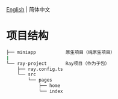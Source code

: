 [English](./README.md) | 简体中文

# 项目结构
```bash
├── miniapp           原生项目（纯原生项目）
|
└── ray-project       Ray项目（作为子包）
    ├── ray.config.ts
    └── src
        └── pages
            ├── home
            └── index
```